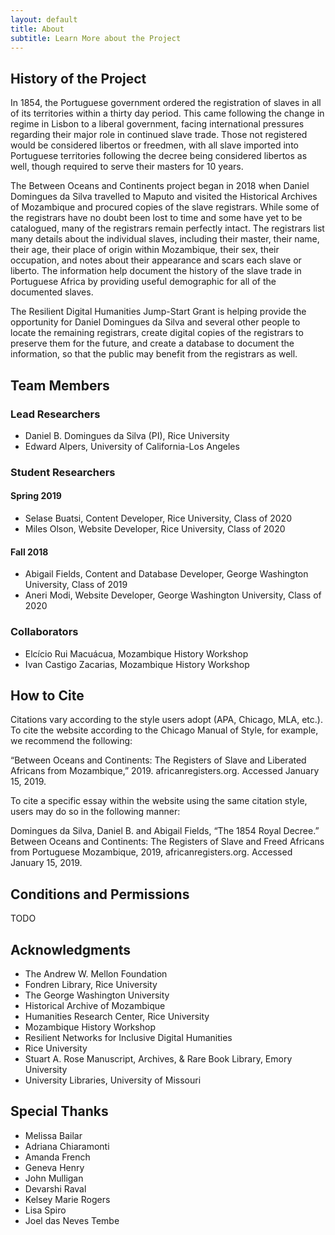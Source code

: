```yaml
---
layout: default
title: About
subtitle: Learn More about the Project
---
```


## History of the Project
In 1854, the Portuguese government ordered the registration of slaves in all of its territories within a thirty day period. This came following the change in regime in Lisbon to a liberal government, facing international pressures regarding their major role in continued slave trade. Those not registered would be considered libertos or freedmen, with all slave imported into Portuguese territories following the decree being considered libertos as well, though required to serve their masters for 10 years.

The Between Oceans and Continents project began in 2018 when Daniel Domingues da Silva travelled to Maputo and visited the Historical Archives of Mozambique and procured copies of the slave registrars. While some of the registrars have no doubt been lost to time and some have yet to be catalogued, many of the registrars remain perfectly intact. The registrars list many details about the individual slaves, including their master, their name, their age, their place of origin within Mozambique, their sex, their occupation, and notes about their appearance and scars each slave or liberto. The information help document the history of the slave trade in Portuguese Africa by providing useful demographic for all of the documented slaves.

The Resilient Digital Humanities Jump-Start Grant is helping provide the opportunity for Daniel Domingues da Silva and several other people to locate the remaining registrars, create digital copies of the registrars to preserve them for the future, and create a database to document the information, so that the public may benefit from the registrars as well.

## Team Members
### Lead Researchers
- Daniel B. Domingues da Silva (PI), Rice University
- Edward Alpers, University of California-Los Angeles
### Student Researchers
#### Spring 2019
- Selase Buatsi, Content Developer, Rice University, Class of 2020
- Miles Olson, Website Developer, Rice University, Class of 2020
#### Fall 2018
- Abigail Fields, Content and Database Developer, George Washington University, Class of 2019
- Aneri Modi, Website Developer, George Washington University, Class of 2020
### Collaborators
- Elcício Rui Macuácua, Mozambique History Workshop
- Ivan Castigo Zacarias, Mozambique History Workshop

## How to Cite
Citations vary according to the style users adopt (APA, Chicago, MLA, etc.). To cite the website according to the Chicago Manual of Style, for example, we recommend the following:

“Between Oceans and Continents: The Registers of Slave and Liberated Africans from Mozambique,” 2019. africanregisters.org. Accessed January 15, 2019.

To cite a specific essay within the website using the same citation style, users may do so in the following manner:

Domingues da Silva, Daniel B. and Abigail Fields, “The 1854 Royal Decree.” Between Oceans and Continents: The Registers of Slave and Freed Africans from Portuguese Mozambique, 2019, africanregisters.org. Accessed January 15, 2019.

## Conditions and Permissions
TODO

## Acknowledgments
- The Andrew W. Mellon Foundation
- Fondren Library, Rice University
- The George Washington University
- Historical Archive of Mozambique
- Humanities Research Center, Rice University
- Mozambique History Workshop
- Resilient Networks for Inclusive Digital Humanities
- Rice University
- Stuart A. Rose Manuscript, Archives, & Rare Book Library, Emory University 
- University Libraries, University of Missouri

## Special Thanks
- Melissa Bailar
- Adriana Chiaramonti
- Amanda French
- Geneva Henry
- John Mulligan
- Devarshi Raval
- Kelsey Marie Rogers
- Lisa Spiro
- Joel das Neves Tembe